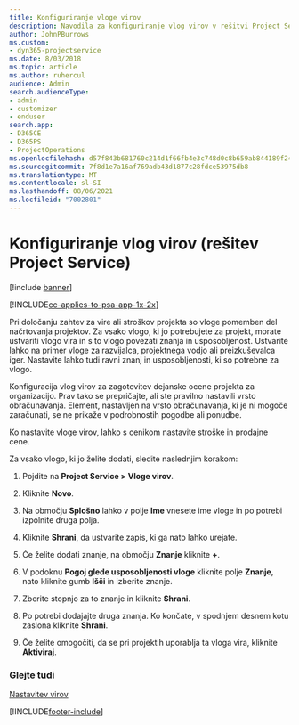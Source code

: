 ```yaml
---
title: Konfiguriranje vloge virov
description: Navodila za konfiguriranje vlog virov v rešitvi Project Service
author: JohnPBurrows
ms.custom:
- dyn365-projectservice
ms.date: 8/03/2018
ms.topic: article
ms.author: ruhercul
audience: Admin
search.audienceType:
- admin
- customizer
- enduser
search.app:
- D365CE
- D365PS
- ProjectOperations
ms.openlocfilehash: d57f843b681760c214d1f66fb4e3c748d0c8b659ab844189f24c682f42d309f0
ms.sourcegitcommit: 7f8d1e7a16af769adb43d1877c28fdce53975db8
ms.translationtype: MT
ms.contentlocale: sl-SI
ms.lasthandoff: 08/06/2021
ms.locfileid: "7002801"
---
```

# <a name="configure-resource-roles-project-service"></a>Konfiguriranje vlog virov (rešitev Project Service)

[!include [banner](../includes/psa-now-project-operations.md)]

[!INCLUDE[cc-applies-to-psa-app-1x-2x](../includes/cc-applies-to-psa-app-1x-2x.md)]

Pri določanju zahtev za vire ali stroškov projekta so vloge pomemben del načrtovanja projektov. Za vsako vlogo, ki jo potrebujete za projekt, morate ustvariti vlogo vira in s to vlogo povezati znanja in usposobljenost. Ustvarite lahko na primer vloge za razvijalca, projektnega vodjo ali preizkuševalca iger. Nastavite lahko tudi ravni znanj in usposobljenosti, ki so potrebne za vlogo.  
  
 Konfiguracija vlog virov za zagotovitev dejanske ocene projekta za organizacijo.  Prav tako se prepričajte, ali ste pravilno nastavili vrsto obračunavanja. Element, nastavljen na vrsto obračunavanja, ki je ni mogoče zaračunati, se ne prikaže v podrobnostih pogodbe ali ponudbe.  
  
 Ko nastavite vloge virov, lahko s cenikom nastavite stroške in prodajne cene.  
  
 Za vsako vlogo, ki jo želite dodati, sledite naslednjim korakom:  
  
1.  Pojdite na **Project Service > Vloge virov**.  
  
2.  Kliknite **Novo**.  
  
3.  Na območju **Splošno** lahko v polje **Ime** vnesete ime vloge in po potrebi izpolnite druga polja.  
  
4.  Kliknite **Shrani**, da ustvarite zapis, ki ga nato lahko urejate.  
  
5.  Če želite dodati znanje, na območju **Znanje** kliknite **+**.  
  
6.  V podoknu **Pogoj glede usposobljenosti vloge** kliknite polje **Znanje**, nato kliknite gumb **Išči** in izberite znanje.  
  
7.  Zberite stopnjo za to znanje in kliknite **Shrani**.  
  
8.  Po potrebi dodajajte druga znanja. Ko končate, v spodnjem desnem kotu zaslona kliknite **Shrani**.  
  
9. Če želite omogočiti, da se pri projektih uporablja ta vloga vira, kliknite **Aktiviraj**.  
  
### <a name="see-also"></a>Glejte tudi  
 [Nastavitev virov](../psa/set-up-resources.md)


[!INCLUDE[footer-include](../includes/footer-banner.md)]